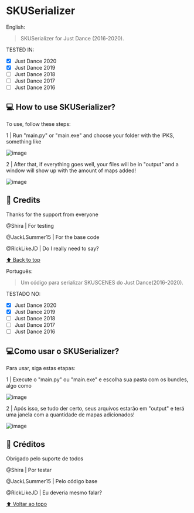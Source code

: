 # SKUSerializer

English:

> SKUSerializer for Just Dance (2016-2020).
  
  TESTED IN:
- [x] Just Dance 2020
- [X] Just Dance 2019
- [ ] Just Dance 2018
- [ ] Just Dance 2017
- [ ] Just Dance 2016

## 💻 How to use SKUSerializer?
To use, follow these steps:


1 | Run "main.py" or "main.exe" and choose your folder with the IPKS, something like

![image](https://github.com/RickLikeJD/SKUSerializer/assets/90710434/7c6e17b2-d2f7-4229-91d5-2efaf754d794)


2 | After that, if everything goes well, your files will be in "output" and a window will show up with the amount of maps added!

![image](https://github.com/RickLikeJD/SKUSerializer/assets/90710434/a0482be6-4f5d-4a8e-b024-25f0522ef538)

## 📝 Credits

Thanks for the support from everyone

@Shira | For testing

@JackLSummer15 | For the base code

@RickLikeJD | Do I really need to say?

[⬆ Back to top](#skuserializer)<br>

Português:

> Um código para serializar SKUSCENES do Just Dance(2016-2020).
  
  TESTADO NO:
- [x] Just Dance 2020
- [X] Just Dance 2019
- [ ] Just Dance 2018
- [ ] Just Dance 2017
- [ ] Just Dance 2016

## 💻Como usar o SKUSerializer?
Para usar, siga estas etapas:


1 | Execute o "main.py" ou "main.exe" e escolha sua pasta com os bundles, algo como

![image](https://github.com/RickLikeJD/SKUSerializer/assets/90710434/7c6e17b2-d2f7-4229-91d5-2efaf754d794)

2 | Após isso, se tudo der certo, seus arquivos estarão em "output" e terá uma janela com a quantidade de mapas adicionados!

![image](https://github.com/RickLikeJD/SKUSerializer/assets/90710434/a0482be6-4f5d-4a8e-b024-25f0522ef538)

## 📝 Créditos

Obrigado pelo suporte de todos

@Shira | Por testar

@JackLSummer15 | Pelo código base

@RickLikeJD | Eu deveria mesmo falar?

[⬆ Voltar ao topo](#skuserializer)<br>
